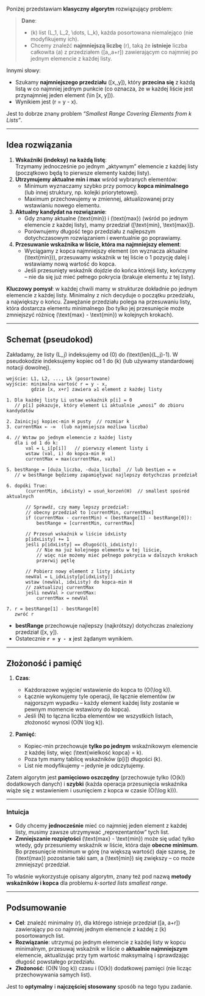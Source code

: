 Poniżej przedstawiam **klasyczny algorytm** rozwiązujący problem:

> **Dane**:  
> - \(k\) list \(L_1, L_2, \dots, L_k\), każda posortowana niemalejąco (nie modyfikujemy ich).  
> - Chcemy znaleźć **najmniejszą liczbę** \(r\), taką że **istnieje** liczba całkowita \(a\) z przedziałem \([a,\,a+r]\) zawierającym co najmniej po jednym elemencie z każdej listy.

Innymi słowy:  
- Szukamy **najmniejszego przedziału** \([x,\,y]\), który **przecina się** z każdą listą w co najmniej jednym punkcie (co oznacza, że w każdej liście jest przynajmniej jeden element \(\in [x, y]\)).  
- Wynikiem jest \(r = y - x\).  

Jest to dobrze znany problem *“Smallest Range Covering Elements from k Lists”*.  

---

## Idea rozwiązania

1. **Wskaźniki (indeksy) na każdą listę**:  
   Trzymamy jednocześnie po jednym „aktywnym” elemencie z każdej listy (początkowo będą to pierwsze elementy każdej listy).  
2. **Utrzymujemy aktualne min i max** wśród wybranych elementów:  
   - Minimum wyznaczamy szybko przy pomocy **kopca minimalnego** (lub innej struktury, np. kolejki priorytetowej).  
   - Maximum przechowujemy w zmiennej, aktualizowanej przy wstawianiu nowego elementu.  
3. **Aktualny kandydat na rozwiązanie**:  
   - Gdy znamy aktualne \(\text{min}\) i \(\text{max}\) (wśród po jednym elemencie z każdej listy), mamy przedział \([\text{min}, \text{max}]\).  
   - Porównujemy długość tego przedziału z najlepszym dotychczasowym rozwiązaniem i ewentualnie go poprawiamy.  
4. **Przesuwanie wskaźnika w liście, która ma najmniejszy element**:  
   - Wyciągamy z kopca najmniejszy element (on wyznacza aktualne \(\text{min}\)), przesuwamy wskaźnik w tej liście o 1 pozycję dalej i wstawiamy nową wartość do kopca.  
   - Jeśli przesunięty wskaźnik dojdzie do końca którejś listy, kończymy – nie da się już mieć pełnego pokrycia (brakuje elementu z tej listy).  

**Kluczowy pomysł**: w każdej chwili mamy w strukturze dokładnie po jednym elemencie z każdej listy. Minimalny z nich decyduje o początku przedziału, a największy o końcu. Zawężanie przedziału polega na przesuwaniu listy, która dostarcza elementu minimalnego (bo tylko jej przesunięcie może zmniejszyć różnicę \(\text{max} - \text{min}\) w kolejnych krokach).

---

## Schemat (pseudokod)

Zakładamy, że listy \(L_j\) indeksujemy od \(0\) do \(\text{len}(L_j)-1\). W pseudokodzie indeksujemy kopiec od 1 do \(k\) (lub używamy standardowej notacji dowolnej).

```
wejście: L1, L2, ..., Lk (posortowane)
wyjście: minimalna wartość r = y - x, 
         gdzie [x, x+r] zawiera ≥1 element z każdej listy

1. Dla każdej listy Li ustaw wskaźnik p[i] = 0
   // p[i] pokazuje, który element Li aktualnie „wnosi” do zbioru kandydatów

2. Zainicjuj kopiec-min H pusty  // rozmiar k
3. currentMax ← -∞  (lub najmniejsza możliwa liczba)

4. // Wstaw po jednym elemencie z każdej listy
   dla i od 1 do k:
       val = L_i[p[i]]   // pierwszy element listy i
       wstaw (val, i) do kopca-min H
       currentMax = max(currentMax, val)

5. bestRange = [duża_liczba, -duża_liczba]  // lub bestLen = ∞
   // w bestRange będziemy zapamiętywać najlepszy dotychczas przedział

6. dopóki True:
       (currentMin, idxListy) = usuń_korzeń(H)  // smallest spośród aktualnych
       
       // Sprawdź, czy mamy lepszy przedział:
       // obecny przedział to [currentMin, currentMax]
       if (currentMax - currentMin) < (bestRange[1] - bestRange[0]):
           bestRange = [currentMin, currentMax]
       
       // Przesuń wskaźnik w liście idxListy
       p[idxListy] += 1
       jeśli p[idxListy] == długość(L_idxListy):
           // Nie ma już kolejnego elementu w tej liście,
           // więc nie możemy mieć pełnego pokrycia w dalszych krokach
           przerwij pętlę

       // Pobierz nowy element z listy idxListy
       newVal = L_idxListy[p[idxListy]]
       wstaw (newVal, idxListy) do kopca-min H
       // zaktualizuj currentMax
       jeśli newVal > currentMax:
           currentMax = newVal

7. r = bestRange[1] - bestRange[0]
   zwróć r
```

- **bestRange** przechowuje najlepszy (najkrótszy) dotychczas znaleziony przedział \([x, y]\).  
- Ostatecznie **`r = y - x`** jest żądanym wynikiem.  

---

## Złożoność i pamięć

1. **Czas**:  
   - Każdorazowe wyjęcie/ wstawienie do kopca to \(O(\log k)\).  
   - Łącznie wykonujemy tyle operacji, ile łącznie elementów (w najgorszym wypadku – każdy element każdej listy zostanie w pewnym momencie wstawiony do kopca).  
   - Jeśli \(N\) to łączna liczba elementów we wszystkich listach, złożoność wynosi \(O(N \log k)\).

2. **Pamięć**:  
   - Kopiec-min przechowuje **tylko po jednym** wskaźnikowym elemencie z każdej listy, więc \(\text{wielkość kopca} = k\).  
   - Poza tym mamy tablicę wskaźników \(p[i]\) długości \(k\).  
   - List nie modyfikujemy – jedynie je odczytujemy.

Zatem algorytm jest **pamięciowo oszczędny** (przechowuje tylko \(O(k)\) dodatkowych danych) i **szybki** (każda operacja przesunięcia wskaźnika wiąże się z wstawieniem i usunięciem z kopca w czasie \(O(\log k)\)).

---

### Intuicja

- Gdy chcemy **jednocześnie** mieć co najmniej jeden element z każdej listy, musimy zawsze utrzymywać „reprezentantów” tych list.  
- **Zmniejszanie rozpiętości** \(\text{max} - \text{min}\) może się udać tylko wtedy, gdy przesuniemy wskaźnik w liście, która daje **obecne minimum**. Bo przesunięcie minimum w górę (na większą wartość) daje szansę, że \(\text{max}\) pozostanie taki sam, a \(\text{min}\) się zwiększy – co może zmniejszyć przedział.  

To właśnie wykorzystuje opisany algorytm, znany też pod nazwą **metody wskaźników i kopca** dla problemu *k-sorted lists smallest range*.

---

## Podsumowanie

- **Cel**: znaleźć minimalny \(r\), dla którego istnieje przedział \([a, a+r]\) zawierający po co najmniej jednym elemencie z każdej z \(k\) posortowanych list.  
- **Rozwiązanie**: utrzymuj po jednym elemencie z każdej listy w kopcu minimalnym, przesuwaj wskaźnik w liście o **aktualnie najmniejszym** elemencie, aktualizując przy tym wartość maksymalną i sprawdzając długość powstałego przedziału.  
- **Złożoność**: \(O(N \log k)\) czasu i \(O(k)\) dodatkowej pamięci (nie licząc przechowywania samych list).  

Jest to **optymalny** i **najczęściej stosowany** sposób na tego typu zadanie.